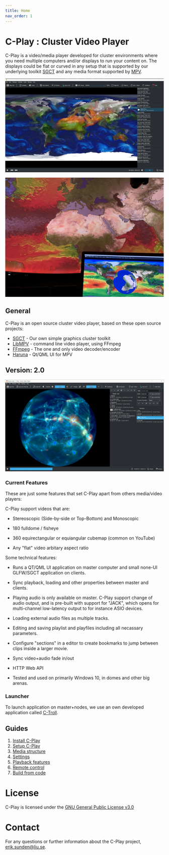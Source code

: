```yaml
---
title: Home
nav_order: 1
---
```


# C-Play : Cluster Video Player

C-Play is a video/media player developed for cluster environments where you need multiple computers and/or displays to run your content on. The displays could be flat or curved in any setup that is supported by our underlying toolkit [SGCT](https://sgct.github.io/) and any media format supported by [MPV](https://mpv.io/).

![Render v1](assets/Cplay-v1.png) 

![Render Dome Image 1](assets/CPlay-in-dome-1.jpg)

## General
C-Play is an open source cluster video player, based on these open source projects:

- [SGCT](https://sgct.github.io/) - Our own simple graphics cluster toolkit
- [LibMPV](https://github.com/mpv-player/mpv) - command line video player, using FFmpeg
- [FFmpeg](https://github.com/FFmpeg/FFmpeg) - The one and only video decoder/encoder
- [Haruna](https://github.com/g-fb/haruna) - Qt/QML UI for MPV

## Version: 2.0

![Render v2](assets/Cplay-v2.png)

### Current Features
These are just some features that set C-Play apart from others media/video players:

C-Play support videos that are:

- Stereoscopic (Side-by-side or Top-Bottom) and Monoscopic

- 180 fulldome / fisheye

- 360 equirectangular or equiangular cubemap (common on YouTube)

- Any "flat" video arbitary aspect ratio

Some technical features:

- Runs a QT/QML UI application on master computer and small none-UI GLFW/SGCT application on clients.

- Sync playback, loading and other properties between master and clients.

- Playing audio is only available on master. C-Play support change of audio output, and is pre-built with support for "JACK", which opens for multi-channel low-latency output to for instance ASIO devices.

- Loading external audio files as multiple tracks.

- Editing and saving playlist and playfiles including all necassary parameters.

- Configure "sections" in a editor to create bookmarks to jump between clips inside a larger movie.

- Sync video+audio fade in/out

- HTTP Web API

- Tested and used on primarily Windows 10, in domes and other big arenas.

### Launcher
To launch application on master+nodes, we use an own developed application called [C-Troll](https://github.com/c-toolbox/C-Troll).

## Guides
1. [Install C-Play](install.md)
1. [Setup C-Play](setup.md)
1. [Media structure](media.md)
1. [Settings](settings.md)
1. [Playback features](playback.md)
1. [Remote control](remote_control.md)
1. [Build from code](build.md)

# License
C-Play is licensed under the [GNU General Public License v3.0](https://choosealicense.com/licenses/gpl-3.0/)

# Contact
For any questions or further information about the C-Play project, [erik.sunden@liu.se](mailto:erik.sunden@liu.se).
